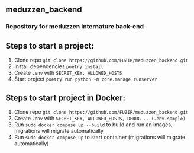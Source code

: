 ## meduzzen_backend
### Repository for meduzzen internature back-end

## Steps to start a project:
1. Clone repo ```git clone https://github.com/FUZIR/meduzzen_backend.git``` 
2. Install dependencies ```poetry install```
3. Create ```.env``` with ```SECRET_KEY, ALLOWED_HOSTS```
4. Start project ```poetry run python -m core.manage runserver```

## Steps to start project in Docker:
1. Clone repo ```git clone https://github.com/FUZIR/meduzzen_backend.git``` 
2. Create ```.env``` with ```SECRET_KEY, ALLOWED_HOSTS, DEBUG ...(.env.sample)```
3. Run ```sudo docker compose up --build``` to build and run an images, migrations will migrate automatically
4. Run ```sudo docker compose up``` to start container (migrations will migrate automatically)